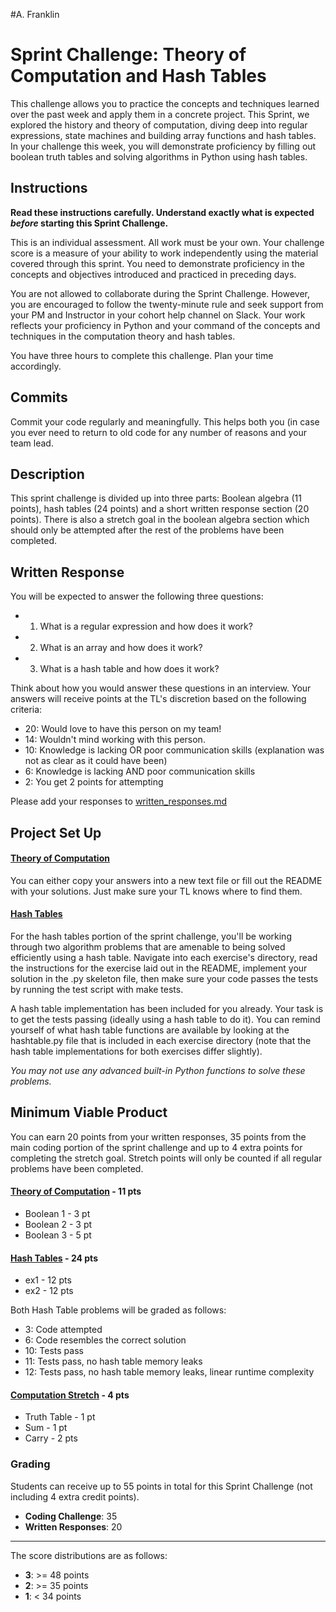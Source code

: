 #A. Franklin
# Sprint Challenge: Theory of Computation and Hash Tables

This challenge allows you to practice the concepts and techniques learned over the past week and apply them in a concrete project. This Sprint, we explored the history and theory of computation, diving deep into regular expressions, state machines and building array functions and hash tables. In your challenge this week, you will demonstrate proficiency by filling out boolean truth tables and solving algorithms in Python using hash tables.

## Instructions

**Read these instructions carefully. Understand exactly what is expected _before_ starting this Sprint Challenge.**

This is an individual assessment. All work must be your own. Your challenge score is a measure of your ability to work independently using the material covered through this sprint. You need to demonstrate proficiency in the concepts and objectives introduced and practiced in preceding days.

You are not allowed to collaborate during the Sprint Challenge. However, you are encouraged to follow the twenty-minute rule and seek support from your PM and Instructor in your cohort help channel on Slack. Your work reflects your proficiency in Python and your command of the concepts and techniques in the computation theory and hash tables.

You have three hours to complete this challenge. Plan your time accordingly.

## Commits

Commit your code regularly and meaningfully. This helps both you (in case you ever need to return to old code for any number of reasons and your team lead.

## Description

This sprint challenge is divided up into three parts: Boolean algebra (11 points), hash tables (24 points) and a short written response section (20 points). There is also a stretch goal in the boolean algebra section which should only be attempted after the rest of the problems have been completed.

## Written Response

You will be expected to answer the following three questions:

  * 1. What is a regular expression and how does it work?
  * 2. What is an array and how does it work?
  * 3. What is a hash table and how does it work?

Think about how you would answer these questions in an interview. Your answers will receive points at the TL's discretion based on the following criteria:

  * 20: Would love to have this person on my team!
  * 14: Wouldn't mind working with this person.
  * 10: Knowledge is lacking OR poor communication skills (explanation was not as clear as it could have been)
  *  6: Knowledge is lacking AND poor communication skills 
  *  2: You get 2 points for attempting

Please add your responses to [written_responses.md](written_responses.md)

## Project Set Up

#### [Theory of Computation](/theory/README.md)

You can either copy your answers into a new text file or fill out the README with your solutions. Just make sure your TL knows where to find them.

#### [Hash Tables](/hash-tables/README.md)

For the hash tables portion of the sprint challenge, you'll be working through two algorithm problems that are amenable to being solved efficiently using a hash table. Navigate into each exercise's directory, read the instructions for the exercise laid out in the README, implement your solution in the .py skeleton file, then make sure your code passes the tests by running the test script with make tests.

A hash table implementation has been included for you already. Your task is to get the tests passing (ideally using a hash table to do it). You can remind yourself of what hash table functions are available by looking at the hashtable.py file that is included in each exercise directory (note that the hash table implementations for both exercises differ slightly).

_You may not use any advanced built-in Python functions to solve these problems._

## Minimum Viable Product

You can earn 20 points from your written responses, 35 points from the main coding portion of the sprint challenge and up to 4 extra points for completing the stretch goal. Stretch points will only be counted if all regular problems have been completed.

#### [Theory of Computation](/theory/README.md) - 11 pts
  * Boolean 1 - 3 pt
  * Boolean 2 - 3 pt
  * Boolean 3 - 5 pt

#### [Hash Tables](/hash-tables/README.md) - 24 pts
  * ex1 - 12 pts
  * ex2 - 12 pts

Both Hash Table problems will be graded as follows:
  *  3: Code attempted
  *  6: Code resembles the correct solution
  * 10: Tests pass
  * 11: Tests pass, no hash table memory leaks
  * 12: Tests pass, no hash table memory leaks, linear runtime complexity  


#### [Computation Stretch](https://github.com/LambdaSchool/Sprint-Challenge-Hash-Theory-Python/tree/master/theory) - 4 pts
  * Truth Table - 1 pt
  * Sum - 1 pt
  * Carry - 2 pts



### Grading

Students can receive up to 55 points in total for this Sprint Challenge (not including 4 extra credit points). 

  * __Coding Challenge__: 35
  * __Written Responses__: 20

--------

The score distributions are as follows:

  * __3__: >= 48 points
  * __2__: >= 35 points
  * __1__: < 34 points 
